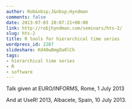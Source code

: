 ```yaml
---
author: Rob&nbsp;J&nbsp;Hyndman
comments: false
date: 2013-07-03 20:07:21+00:00
link: http://robjhyndman.com/seminars/hts-2/
slug: hts-2
title: R tools for hierarchical time series
wordpress_id: 2287
slideshare: Kd48wBmgOa0lCh
tags:
- hierarchical time series
- R
- software
---
```


Talk given at EURO/INFORMS, Rome, 1 July 2013

And at UseR! 2013, Albacete, Spain, 10 July 2013.

